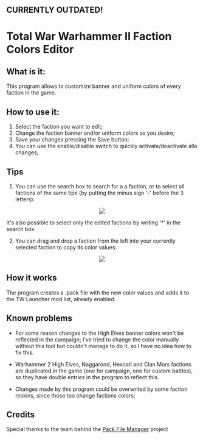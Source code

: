 ## CURRENTLY OUTDATED!



# Total War Warhammer II Faction Colors Editor

## What is it:
This program allows to customize banner and uniform colors of every faction in the game.

## How to use it:
1) Select the faction you want to edit; 
2) Change the faction banner and/or uniform colors as you desire;
3) Save your changes pressing the Save button;
4) You can use the enable/disable switch to quickly activate/deactivate alla changes;

## Tips
1) You can use the search box to search for a a faction, or to select all factions of the same tipe (by putting the minus sign '-' before the 3 letters):

<p align="center">
<img src="https://i.imgur.com/YPpRSvz.gif">
</p>

  It's also possible to select only the edited factions by writing '*' in the search box.

2) You can drag and drop a faction from the left into your currently selected faction to copy its color values:

<p align="center">
<img src="https://i.imgur.com/12KK5Wk.gif">
</p>

## How it works
The program creates a .pack file with the new color values and adds it to the TW Launcher mod list, already enabled.

## Known problems
- For some reason changes to the High Elves banner colors won't be reflected in the campaign; I've tried to change the color manually without this tool but couldn't manage to do it, so I have no idea how to fix this.

- Warhammer 2 High Elves, Naggarond, Hexoatl and Clan Mors factions are duplicated in the game (one for campaign, one for custom battles), so they have double entries in the program to reflect this.

- Changes made by this program could be overwrited by some faction reskins, since those too change factions colors;

## Credits
Special thanks to the team behind the [Pack File Manager](https://sourceforge.net/projects/packfilemanager/) project
